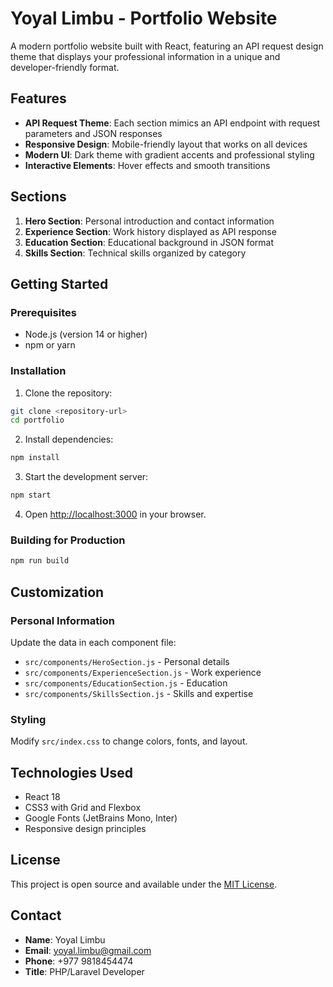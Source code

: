 # Yoyal Limbu - Portfolio Website

A modern portfolio website built with React, featuring an API request design theme that displays your professional information in a unique and developer-friendly format.

## Features

- **API Request Theme**: Each section mimics an API endpoint with request parameters and JSON responses
- **Responsive Design**: Mobile-friendly layout that works on all devices
- **Modern UI**: Dark theme with gradient accents and professional styling
- **Interactive Elements**: Hover effects and smooth transitions

## Sections

1. **Hero Section**: Personal introduction and contact information
2. **Experience Section**: Work history displayed as API response
3. **Education Section**: Educational background in JSON format
4. **Skills Section**: Technical skills organized by category

## Getting Started

### Prerequisites

- Node.js (version 14 or higher)
- npm or yarn

### Installation

1. Clone the repository:
```bash
git clone <repository-url>
cd portfolio
```

2. Install dependencies:
```bash
npm install
```

3. Start the development server:
```bash
npm start
```

4. Open [http://localhost:3000](http://localhost:3000) in your browser.

### Building for Production

```bash
npm run build
```

## Customization

### Personal Information
Update the data in each component file:
- `src/components/HeroSection.js` - Personal details
- `src/components/ExperienceSection.js` - Work experience
- `src/components/EducationSection.js` - Education
- `src/components/SkillsSection.js` - Skills and expertise

### Styling
Modify `src/index.css` to change colors, fonts, and layout.

## Technologies Used

- React 18
- CSS3 with Grid and Flexbox
- Google Fonts (JetBrains Mono, Inter)
- Responsive design principles

## License

This project is open source and available under the [MIT License](LICENSE).

## Contact

- **Name**: Yoyal Limbu
- **Email**: yoyal.limbu@gmail.com
- **Phone**: +977 9818454474
- **Title**: PHP/Laravel Developer
